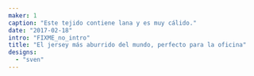 ```yaml
---
maker: 1
caption: "Este tejido contiene lana y es muy cálido."
date: "2017-02-18"
intro: "FIXME_no_intro"
title: "El jersey más aburrido del mundo, perfecto para la oficina"
designs:
  - "sven"
---
```


